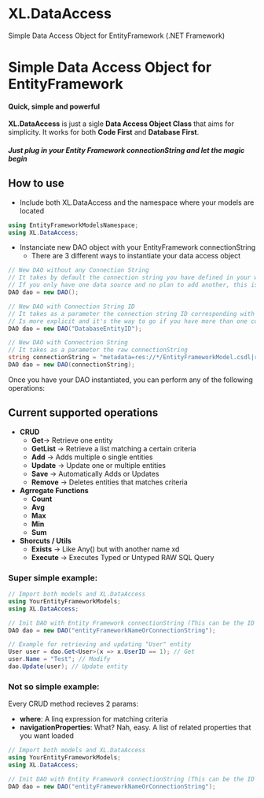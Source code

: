# XL.DataAccess
Simple Data Access Object for EntityFramework (.NET Framework)

# Simple Data Access Object for EntityFramework
#### Quick, simple and powerful
**XL.DataAccess** is just a sigle **Data Access Object Class** that aims for simplicity. 
It works for both **Code First** and **Database First**. 
##### Just plug in your Entity Framework connectionString and let the magic begin



## How to use
- Include both XL.DataAccess and the namespace where your models are located
```csharp
using EntityFrameworkModelsNamespace;
using XL.DataAccess;
```
- Instanciate new DAO object with your EntityFramework connectionString
    -   There are 3 different ways to instantiate your data access object
```csharp
// New DAO without any Connection String
// It takes by default the connection string you have defined in your web.config under <connectionString>
// If you only have one data source and no plan to add another, this is the most simple way to go
DAO dao = new DAO();
```
```csharp
// New DAO with Connection String ID
// It takes as a parameter the connection string ID corresponding with one yout have defined in the web.config
// Is more explicit and it's the way to go if you have more than one connectionString defined under <connectionString>
DAO dao = new DAO("DatabaseEntityID");
```
```csharp
// New DAO with Connectrion String
// It takes as a parameter the raw connectionString
string connectionString = "metadata=res://*/EntityFrameworkModel.csdl|res://*/EntityFrameworkModel.ssdl|res://*/EntityFrameworkModel.msl;provider=System.Data.SqlClient;provider connection string=&quot;data source=localhost;initial catalog=DATABASENAME;persist security info=True;user id=sa;password=SuperSecurePassword;MultipleActiveResultSets=True;App=EntityFramework&quot;"
DAO dao = new DAO(connectionString);
```

Once you have your DAO instantiated, you can perform any of the following operations:

## Current supported operations

- **CRUD**
    - **Get**-> Retrieve one entity
    - **GetList** -> Retrieve a list matching a certain criteria
    - **Add** -> Adds multiple o single entities
    - **Update** -> Update one or multiple entities
    - **Save** -> Automatically Adds or Updates
    - **Remove** -> Deletes entities that matches criteria
- **Agrregate Functions**
    - **Count**
    - **Avg**
    - **Max**
    - **Min**
    - **Sum**
- **Shorcuts / Utils**
    - **Exists** -> Like Any() but with another name xd
    - **Execute** -> Executes Typed or Untyped RAW SQL Query



### Super simple example:

```csharp
// Import both models and XL.DataAccess
using YourEntityFrameworkModels;
using XL.DataAccess;

// Init DAO with Entity Framework connectionString (This can be the ID referencing web.config or complete connectionString data)
DAO dao = new DAO("entityFrameworkNameOrConnectionString");

// Example for retrieving and updating "User" entity
User user = dao.Get<User>(x => x.UserID == 1); // Get
user.Name = "Test"; // Modify
dao.Update(user); // Update entity
```


### Not so simple example:

Every CRUD method recieves 2 params:
- **where**: A linq expression for matching criteria
- **navigationProperties**: What? Nah, easy. A list of related properties that you want loaded

```csharp
// Import both models and XL.DataAccess
using YourEntityFrameworkModels;
using XL.DataAccess;

// Init DAO with Entity Framework connectionString (This can be the ID referencing web.config or complete connectionString data)
DAO dao = new DAO("entityFrameworkNameOrConnectionString");

```

